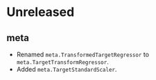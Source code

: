 # Unreleased

## meta

- Renamed `meta.TransformedTargetRegressor` to `meta.TargetTransformRegressor`.
- Added `meta.TargetStandardScaler`.

